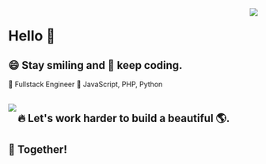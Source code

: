 <img align="right" src="https://github-readme-stats.vercel.app/api?username=Super-Smile&layout=demo&border_radius=20px&show_icons=true&theme=" />


# Hello 👋

## :smile: Stay smiling and :book: keep coding.

🚀 Fullstack Engineer :punch: JavaScript, PHP, Python
<br/><br/>

<img align="left" src="https://github-readme-stats.vercel.app/api/top-langs/?username=Super-Smile&layout=compact&card_width=495px&border_radius=20px&show_icons=true&theme=" />

## :fire: Let's work harder to build a beautiful :earth_americas:.
## :two_men_holding_hands: Together!

